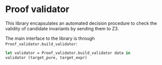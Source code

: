 # Proof validator

This library encapsulates an automated decision procedure to check the
validity of candidate invariants by sending them to Z3.

The main interface to the library is through `Proof_validator.build_validator`:

```ocaml
let validator = Proof_validator.build_validator data in
validator (target_pure, target_expr)
```


